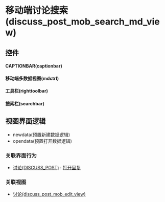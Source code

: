 # 移动端讨论搜索(discuss_post_mob_search_md_view)  <!-- {docsify-ignore-all} -->



## 控件
#### CAPTIONBAR(captionbar)
#### 移动端多数据视图(mdctrl)
#### 工具栏(righttoolbar)
#### 搜索栏(searchbar)

## 视图界面逻辑
  * newdata(预置新建数据逻辑)
  * opendata(预置打开数据逻辑)


### 关联界面行为
  * [讨论(DISCUSS_POST)](module/Team/discuss_post) : [打开回复](module/Team/discuss_post#界面行为)

### 关联视图
  * [讨论(discuss_post_mob_edit_view)](app/view/discuss_post_mob_edit_view)

<script>
 const { createApp } = Vue
  createApp({
    data() {
      return {

      }
    }
  }).use(ElementPlus).mount('#app')
</script>